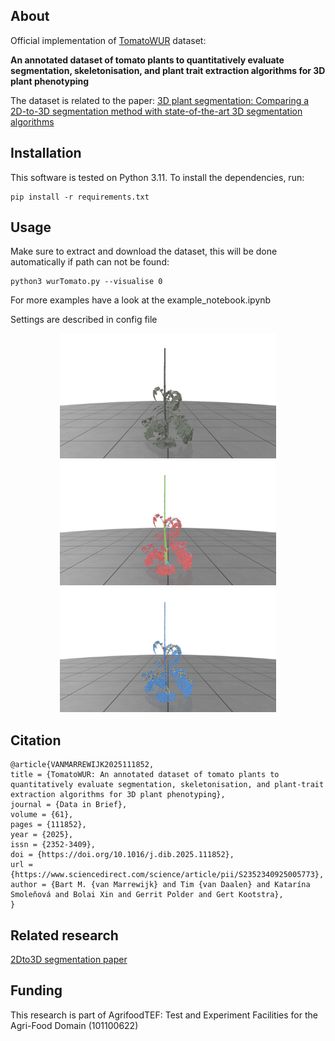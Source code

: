<!-- # Robot harvester: works perfect
![robot](assets/example.jpg "robot")
> **Robot harvester: works perfect**\
> Me Myself, Some Supervisor, Some Other Person
> Paper: https://todo.nl -->

## About
Official implementation of [TomatoWUR](https://data.4tu.nl/datasets/e2c59841-4653-45de-a75e-4994b2766a2f/1)
 dataset: 

**An annotated dataset of tomato plants to quantitatively evaluate segmentation, skeletonisation, and plant trait extraction algorithms for 3D plant phenotyping**


The dataset is related to the paper:
[3D plant segmentation: Comparing a 2D-to-3D segmentation method with state-of-the-art 3D segmentation algorithms](https://www.sciencedirect.com/science/article/pii/S1537511025000832)

## Installation
This software is tested on Python 3.11. To install the dependencies, run:
```
pip install -r requirements.txt
```

## Usage
Make sure to extract and download the dataset, this will be done automatically if path can not be found:
```
python3 wurTomato.py --visualise 0
```
For more examples have a look at the example_notebook.ipynb

Settings are described in config file

<center>
    <p align="center">
        <img src="Resources/3D_tomato_plant.png" height="200" />
        <img src="Resources/3D_tomato_plant_semantic.png" height="200" />
        <img src="Resources/3D_tomato_plant_skeleton.png" height="200" />
    </p>
</center>

## Citation
```
@article{VANMARREWIJK2025111852,
title = {TomatoWUR: An annotated dataset of tomato plants to quantitatively evaluate segmentation, skeletonisation, and plant-trait extraction algorithms for 3D plant phenotyping},
journal = {Data in Brief},
volume = {61},
pages = {111852},
year = {2025},
issn = {2352-3409},
doi = {https://doi.org/10.1016/j.dib.2025.111852},
url = {https://www.sciencedirect.com/science/article/pii/S2352340925005773},
author = {Bart M. {van Marrewijk} and Tim {van Daalen} and Katarína Smoleňová and Bolai Xin and Gerrit Polder and Gert Kootstra},
}
```

## Related research
[2Dto3D segmentation paper](https://github.com/WUR-ABE/2D-to-3D_segmentation)

## Funding
This research is part of AgrifoodTEF: Test and Experiment Facilities for the Agri-Food Domain (101100622)
